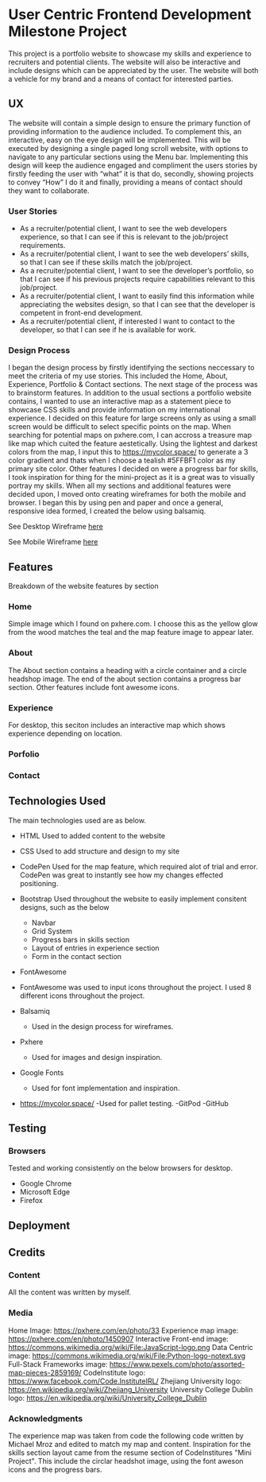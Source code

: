 # User Centric Frontend Development Milestone Project 

This project is a portfolio website to showcase my skills and experience to recruiters and potential clients.
The website will also be interactive and include designs which can be appreciated by the user.
The website will both a vehicle for my brand and a means of contact for interested parties.

## UX

The website will contain a simple design to ensure the primary function of providing information to the audience included. 
To complement this, an interactive, easy on the eye design will be implemented.
This will be executed by designing a single paged long scroll website, with options to navigate to any particular sections using the Menu bar.
Implementing this design will keep the audience engaged and compliment the users stories by firstly feeding the user with “what” it is that do, secondly, showing projects to convey “How” I do it and finally, providing a means of contact should they want to collaborate.

### User Stories
- As a recruiter/potential client, I want to see the web developers experience, so that I can see if this is relevant to the job/project requirements.
- As a recruiter/potential client, I want to see the web developers’ skills, so that I can see if these skills match the job/project.
- As a recruiter/potential client, I want to see the developer’s portfolio, so that I can see if his previous projects require capabilities relevant to this job/project.
- As a recruiter/potential client, I want to easily find this information while appreciating the websites design, so that I can see that the developer is competent in front-end development.
- As a recruiter/potential client, if interested I want to contact to the developer, so that I can see if he is available for work.

### Design Process 
I began the design process by firstly identifying the sections neccessary to meet the criteria of my use stories. This included the Home, About, Experience, Portfolio & Contact sections.
The next stage of the process was to brainstorm features. 
In addition to the usual sections a portfolio website contains, I wanted to use an interactive map as a statement piece to showcase CSS skills and provide information on my international experience.
I decided on this feature for large screens only as using a small screen would be difficult to select specific points on the map.
When searching for potential maps on pxhere.com, I can accross a treasure map like map which cuited the feature aestetically.
Using the lightest and darkest colors from the map, I input this to https://mycolor.space/ to generate a 3 color gradient and thats when I choose a tealish #5FFBF1 color as my primary site color.
Other features I decided on were a progress bar for skills, I took inspiration for thing for the mini-project as it is a great was to visually portray my skills.
When all my sections and additional features were decided upon, I moved onto creating wireframes for both the mobile and browser.
I began this by using pen and paper and once a general, responsive idea formed, I created the below using balsamiq.

See Desktop Wireframe [here](assets/MS1_Desktop.pdf)

See Mobile Wireframe [here](assets/MS1_Mobile.pdf)

## Features
Breakdown of the website features by section

### Home
Simple image which I found on pxhere.com.
I choose this as the yellow glow from the wood matches the teal and the map feature image to appear later.

### About
The About section contains a heading with a circle container and a circle headshop image.
The end of the about section contains a progress bar section.
Other features include font awesome icons.

### Experience
For desktop, this seciton includes an interactive map which shows experience depending on location.

### Porfolio

### Contact

## Technologies Used
The main technologies used are as below.

- HTML
  Used to added content to the website
- CSS
  Used to add structure and design to my site
- CodePen
  Used for the map feature, which required alot of trial and error. CodePen was great to instantly see how my changes effected positioning.
- Bootstrap
  Used throughout the website to easily implement consitent designs, such as the below
  - Navbar
  - Grid System
  - Progress bars in skills section
  - Layout of entries in experience section
  - Form in the contact section
 - FontAwesome
  - FontAwesome was used to input icons throughout the project. I used 8 different icons throughout the project.
 
- Balsamiq
  - Used in the design process for wireframes.
- Pxhere
  - Used for images and design inspiration.
- Google Fonts
  - Used for font implementation and inspiration.
- https://mycolor.space/
  -Used for pallet testing.
 -GitPod
 -GitHub


## Testing
### Browsers
Tested and working consistently on the below browsers for desktop.
- Google Chrome
- Microsoft Edge 
- Firefox

## Deployment

## Credits
### Content
All the content was written by myself.

### Media
Home Image: https://pxhere.com/en/photo/33
Experience map image: https://pxhere.com/en/photo/1450907
Interactive Front-end image: https://commons.wikimedia.org/wiki/File:JavaScript-logo.png
Data Centric image: https://commons.wikimedia.org/wiki/File:Python-logo-notext.svg
Full-Stack Frameworks image: https://www.pexels.com/photo/assorted-map-pieces-2859169/
CodeInstitute logo: https://www.facebook.com/Code.InstituteIRL/
Zhejiang University logo: https://en.wikipedia.org/wiki/Zhejiang_University
University College Dublin logo: https://en.wikipedia.org/wiki/University_College_Dublin


### Acknowledgments
The experience map was taken from code the following code written by Michael Mroz and edited to match my map and content.
Inspiration for the skills section layout came from the resume section of CodeInstitures "Mini Project". This include the circlar headshot image, using the font aweson icons and the progress bars.
